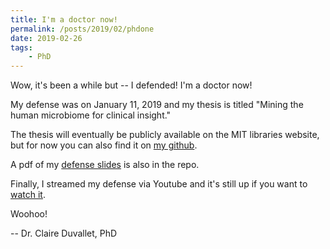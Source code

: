 ```yaml
---
title: I'm a doctor now!
permalink: /posts/2019/02/phdone
date: 2019-02-26
tags:
    - PhD
---
```


Wow, it's been a while but -- I defended! I'm a doctor now!

My defense was on January 11, 2019 and my thesis is titled "Mining the human microbiome for clinical insight."

The thesis will eventually be publicly available on the MIT libraries website, but for now you can also find it on [my github](https://github.com/cduvallet/phd-thesis).

A pdf of my [defense slides](https://github.com/cduvallet/phd-thesis/blob/master/presentation/2019-01-11.defense.pdf) is also in the repo.

Finally, I streamed my defense via Youtube and it's still up if you want to [watch it](https://www.youtube.com/watch?v=UIfIPvpILYs).

Woohoo!

-- Dr. Claire Duvallet, PhD
